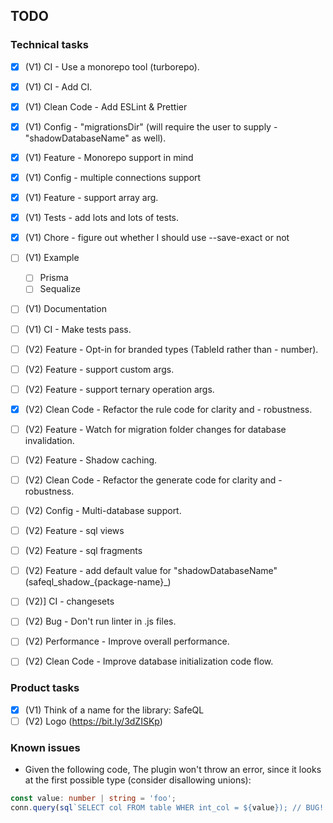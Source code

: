 ## TODO

### Technical tasks
 - [x] (V1) CI - Use a monorepo tool (turborepo).
 - [x] (V1) CI - Add CI.
 - [x] (V1) Clean Code - Add ESLint & Prettier
 - [x] (V1) Config - "migrationsDir" (will require the user to supply  - "shadowDatabaseName" as well).
 - [x] (V1) Feature - Monorepo support in mind
 - [x] (V1) Config - multiple connections support
 - [x] (V1) Feature - support array arg.
 - [x] (V1) Tests - add lots and lots of tests.
 - [x] (V1) Chore - figure out whether I should use --save-exact or not
 - [ ] (V1) Example
    - [ ] Prisma
    - [ ] Sequalize
 - [ ] (V1) Documentation
 - [ ] (V1) CI - Make tests pass.

 - [ ] (V2) Feature - Opt-in for branded types (TableId rather than  - number).
 - [ ] (V2) Feature - support custom args.
 - [ ] (V2) Feature - support ternary operation args.
 - [x] (V2) Clean Code - Refactor the rule code for clarity and  - robustness.
 - [ ] (V2) Feature - Watch for migration folder changes for database invalidation.
 - [ ] (V2) Feature - Shadow caching.
 - [ ] (V2) Clean Code - Refactor the generate code for clarity and  - robustness.
 - [ ] (V2) Config - Multi-database support.
 - [ ] (V2) Feature - sql views
 - [ ] (V2) Feature - sql fragments
 - [ ] (V2) Feature - add default value for "shadowDatabaseName" (safeql_shadow_{package-name}_)
 - [ ] (V2)] CI - changesets
 - [ ] (V2) Bug - Don't run linter in .js files.
 - [ ] (V2) Performance - Improve overall performance.
 - [ ] (V2) Clean Code - Improve database initialization code flow.

### Product tasks
 - [x] (V1) Think of a name for the library: SafeQL
 - [ ] (V2) Logo (https://bit.ly/3dZISKp)

### Known issues
- Given the following code, The plugin won't throw an error, since it looks at the first possible type (consider disallowing unions):
```ts
const value: number | string = 'foo';
conn.query(sql`SELECT col FROM table WHER int_col = ${value}); // BUG!
``` 